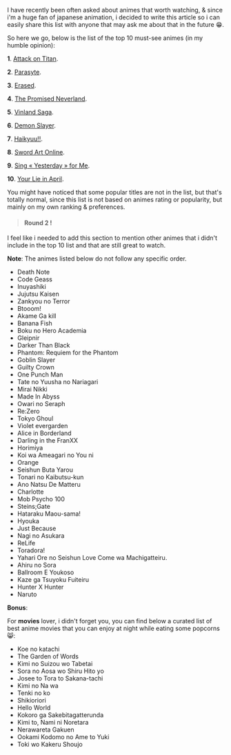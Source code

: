 I have recently been often asked about animes that worth watching, & since i'm a huge fan of japanese animation, i decided to write this article so i can easily share this list with anyone that may ask me about that in the future 😁.

So here we go, below is the list of the top 10 must-see animes (in my humble opinion):

**1**. [Attack on Titan](https://www.google.com/search?q=Attack+on+Titan).

**2**. [Parasyte](https://www.google.com/search?q=Parasyte).

**3**. [Erased](https://www.google.com/search?q=Erased).

**4**. [The Promised Neverland](https://www.google.com/search?q=The+Promised+Neverland).

**5**. [Vinland Saga](https://www.google.com/search?q=Viland+Saga).

**6**. [Demon Slayer](https://www.google.com/search?q=Demon+Slayer).

**7**. [Haikyuu!!](https://www.google.com/search?q=Haikyuu!!).

**8**. [Sword Art Online](https://www.google.com/search?q=Sword+Art+Online).

**9**. [Sing « Yesterday » for Me](https://www.google.com/search?q=Yesterday+wo+Utatte).

**10**. [Your Lie in April](https://www.google.com/search?q=Your+Lie+in+April).

You might have noticed that some popular titles are not in the list, but that's totally normal, since this list is not based on animes rating or popularity, but mainly on my own ranking & preferences.

<blockquote><h4>Round 2 !</h4></blockquote>

I feel like i needed to add this section to mention other animes that i didn't include in the top 10 list and that are still great to watch.

**Note**: The animes listed below do not follow any specific order.

- Death Note
- Code Geass
- Inuyashiki
- Jujutsu Kaisen
- Zankyou no Terror
- Btooom!
- Akame Ga kill
- Banana Fish
- Boku no Hero Academia
- Gleipnir
- Darker Than Black
- Phantom: Requiem for the Phantom
- Goblin Slayer
- Guilty Crown
- One Punch Man
- Tate no Yuusha no Nariagari
- Mirai Nikki
- Made In Abyss
- Owari no Seraph
- Re:Zero
- Tokyo Ghoul
- Violet evergarden
- Alice in Borderland
- Darling in the FranXX
- Horimiya
- Koi wa Ameagari no You ni
- Orange
- Seishun Buta Yarou
- Tonari no Kaibutsu-kun
- Ano Natsu De Matteru
- Charlotte
- Mob Psycho 100
- Steins;Gate
- Hataraku Maou-sama!
- Hyouka
- Just Because
- Nagi no Asukara
- ReLife
- Toradora!
- Yahari Ore no Seishun Love Come wa Machigatteiru.
- Ahiru no Sora
- Ballroom E Youkoso
- Kaze ga Tsuyoku Fuiteiru
- Hunter X Hunter
- Naruto

**Bonus**:

For **movies** lover, i didn't forget you, you can find below a curated list of best anime movies that you can enjoy at night while eating some popcorns 😸:

- Koe no katachi
- The Garden of Words
- Kimi no Suizou wo Tabetai
- Sora no Aosa wo Shiru Hito yo
- Josee to Tora to Sakana-tachi
- Kimi no Na wa
- Tenki no ko
- Shikioriori
- Hello World
- Kokoro ga Sakebitagatterunda
- Kimi to, Nami ni Noretara
- Nerawareta Gakuen
- Ookami Kodomo no Ame to Yuki
- Toki wo Kakeru Shoujo

